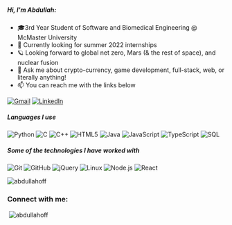 
<!--
**abdullahoff/abdullahoff** is a ✨ _special_ ✨ repository because its `README.md` (this file) appears on your GitHub profile.
-->

##### Hi, I'm Abdullah:

- 🎓3rd Year Student of Software and Biomedical Engineering @ McMaster University
- :test_tube: Currently looking for summer 2022 internships
- 🪐 Looking forward to global net zero, Mars (& the rest of space), and nuclear fusion
- :speech_balloon: Ask me about crypto-currency, game development, full-stack, web, or literally anything!
- :mailbox: You can reach me with the links below

[![Gmail](https://img.shields.io/badge/-GMAIL-D14836?style=for-the-badge&logo=gmail&logoColor=white)](mailto:abdula39@mcmaster.ca)
[![LinkedIn](https://img.shields.io/badge/-LINKEDIN-0077B5?style=for-the-badge&logo=linkedin&logoColor=white)](www.linkedin.com/in/abdula39)


##### Languages I use

![Python](https://img.shields.io/badge/-Python-000000?style=flat&logo=python)
![C](https://img.shields.io/badge/-C-000000?style=flat&logo=c)
![C++](https://img.shields.io/badge/-C++-000000?style=flat&logo=c%2B%2B)
![HTML5](https://img.shields.io/badge/-HTML5-000000?style=flat&logo=html5)
![Java](https://img.shields.io/badge/-Java-000000?style=flat&logo=java)
![JavaScript](https://img.shields.io/badge/-JavaScript-000000?style=flat&logo=javascript)
![TypeScript](https://img.shields.io/badge/-TypeScript-000000?style=flat&logo=typescript)
![SQL](https://img.shields.io/badge/-SQL-000000?style=flat&logo=postgresql)

##### Some of the technologies I have worked with

![Git](https://img.shields.io/badge/-Git-222222?style=flat&logo=git&logoColor=F05032)
![GitHub](https://img.shields.io/badge/-GitHub-222222?style=flat&logo=github&logoColor=181717)
![jQuery](https://img.shields.io/badge/-jQuery-222222?style=flat&logo=jQuery&logoColor=0769AD)
![Linux](https://img.shields.io/badge/-Linux-222222?style=flat&logo=linux&logoColor=FCC624)
![Node.js](https://img.shields.io/badge/-Node.js-222222?style=flat&logo=node.js&logoColor=339933)
![React](https://img.shields.io/badge/-React-222222?style=flat&logo=React&logoColor=61DAFB)



<p align="left"> <img src="https://komarev.com/ghpvc/?username=abdullahoff&label=Profile%20views&color=0e75b6&style=flat" alt="abdullahoff" /> </p>
<h3 align="left">Connect with me:</h3>
<p align="left">



<p>&nbsp;<img align="center" src="https://github-readme-stats.vercel.app/api/?username=abdullahoff&count_private=true&theme=tokyonight&showicons=true" alt="abdullahoff" /></p>


